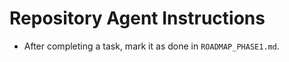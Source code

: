 # Repository Agent Instructions

- After completing a task, mark it as done in `ROADMAP_PHASE1.md`.

